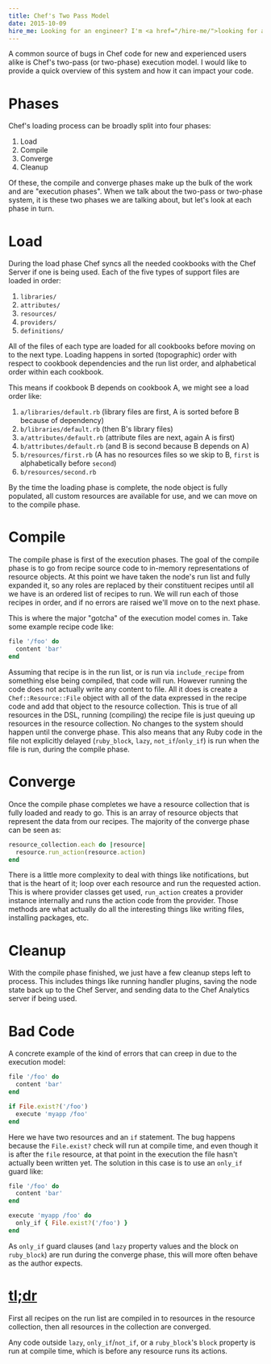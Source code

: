 ```yaml
---
title: Chef's Two Pass Model
date: 2015-10-09
hire_me: Looking for an engineer? I'm <a href="/hire-me/">looking for a new opportunity</a>!
---
```


A common source of bugs in Chef code for new and experienced users alike is Chef's
two-pass (or two-phase) execution model. I would like to provide a quick overview
of this system and how it can impact your code.

# Phases

Chef's loading process can be broadly split into four phases:

1. Load
2. Compile
3. Converge
4. Cleanup

Of these, the compile and converge phases make up the bulk of the work and are
"execution phases". When we talk about the two-pass or two-phase system, it is
these two phases we are talking about, but let's look at each phase in turn.

# Load

During the load phase Chef syncs all the needed cookbooks with the Chef Server
if one is being used. Each of the five types of support files are loaded in order:

1. `libraries/`
2. `attributes/`
3. `resources/`
4. `providers/`
5. `definitions/`

All of the files of each type are loaded for all cookbooks before moving on to the
next type. Loading happens in sorted (topographic) order with respect to cookbook
dependencies and the run list order, and alphabetical order within each cookbook.

This means if cookbook B depends on cookbook A, we might see a load order like:

1. `a/libraries/default.rb` (library files are first, A is sorted before B because of dependency)
2. `b/libraries/default.rb` (then B's library files)
3. `a/attributes/default.rb` (attribute files are next, again A is first)
4. `b/attributes/default.rb` (and B is second because B depends on A)
5. `b/resources/first.rb` (A has no resources files so we skip to B, `first` is alphabetically before `second`)
6. `b/resources/second.rb`

By the time the loading phase is complete, the node object is fully populated,
all custom resources are available for use, and we can move on to the compile
phase.

# Compile

The compile phase is first of the execution phases. The goal of the compile
phase is to go from recipe source code to in-memory representations of resource
objects. At this point we have taken the node's run list and fully expanded it,
so any roles are replaced by their constituent recipes until all we have is an
ordered list of recipes to run. We will run each of those recipes in order, and
if no errors are raised we'll move on to the next phase.

This is where the major "gotcha" of the execution model comes in. Take some
example recipe code like:

```ruby
file '/foo' do
  content 'bar'
end
```

Assuming that recipe is in the run list, or is run via `include_recipe` from
something else being compiled, that code will run. However running the code
does not actually write any content to file. All it does is create a
`Chef::Resource::File` object with all of the data expressed in the recipe code
and add that object to the resource collection. This is true of all resources
in the DSL, running (compiling) the recipe file is just queuing up resources in
the resource collection. No changes to the system should happen until the
converge phase. This also means that any Ruby code in the file not explicitly
delayed (`ruby_block`, `lazy`, `not_if`/`only_if`) is run when the file is run,
during the compile phase.

# Converge

Once the compile phase completes we have a resource collection that is fully
loaded and ready to go. This is an array of resource objects that represent
the data from our recipes. The majority of the converge phase can be seen as:

```ruby
resource_collection.each do |resource|
  resource.run_action(resource.action)
end
```

There is a little more complexity to deal with things like notifications, but
that is the heart of it; loop over each resource and run the requested action.
This is where provider classes get used, `run_action` creates a provider
instance internally and runs the action code from the provider. Those methods
are what actually do all the interesting things like writing files, installing
packages, etc.

# Cleanup

With the compile phase finished, we just have a few cleanup steps left to
process. This includes things like running handler plugins, saving the node
state back up to the Chef Server, and sending data to the Chef Analytics server
if being used.

# Bad Code

A concrete example of the kind of errors that can creep in due to the execution
model:

```ruby
file '/foo' do
  content 'bar'
end

if File.exist?('/foo')
  execute 'myapp /foo'
end
```

Here we have two resources and an `if` statement. The bug happens because the
`File.exist?` check will run at compile time, and even though it is after the
`file` resource, at that point in the execution the file hasn't actually been
written yet. The solution in this case is to use an `only_if` guard like:

```ruby
file '/foo' do
  content 'bar'
end

execute 'myapp /foo' do
  only_if { File.exist?('/foo') }
end
```

As `only_if` guard clauses (and `lazy` property values and the block on
`ruby_block`) are run during the converge phase, this will more often behave as
the author expects.

# <a class="no-underline" href="#tldr" name="tldr">tl;dr</a>

First all recipes on the run list are compiled in to resources in the resource
collection, then all resources in the collection are converged.

Any code outside `lazy`, `only_if`/`not_if`, or a `ruby_block`'s `block`
property is run at compile time, which is before any resource runs its actions.
